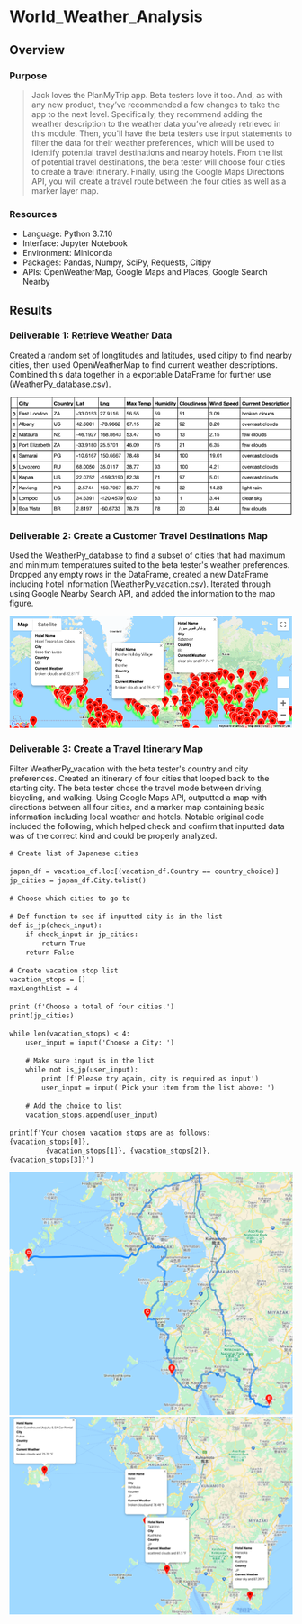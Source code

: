 # World_Weather_Analysis

## Overview
### Purpose
> Jack loves the PlanMyTrip app. Beta testers love it too. And, as with any new product, they’ve recommended a few changes to take the app to the next level. Specifically, they recommend adding the weather description to the weather data you’ve already retrieved in this module. Then, you'll have the beta testers use input statements to filter the data for their weather preferences, which will be used to identify potential travel destinations and nearby hotels. From the list of potential travel destinations, the beta tester will choose four cities to create a travel itinerary. Finally, using the Google Maps Directions API, you will create a travel route between the four cities as well as a marker layer map.

### Resources
- Language: Python 3.7.10
- Interface: Jupyter Notebook
- Environment: Miniconda
- Packages: Pandas, Numpy, SciPy, Requests, Citipy
- APIs: OpenWeatherMap, Google Maps and Places, Google Search Nearby

## Results
### Deliverable 1: Retrieve Weather Data
Created a random set of longtitudes and latitudes, used citipy to find nearby cities, then used OpenWeatherMap to find current weather descriptions. Combined this data together in a exportable DataFrame for further use (WeatherPy_database.csv).

![Deliverable 1](https://github.com/li-emily/World_Weather_Analysis/blob/main/Weather_Database/Weather_Data_Excerpt.png)

### Deliverable 2: Create a Customer Travel Destinations Map
Used the WeatherPy_database to find a subset of cities that had maximum and minimum temperatures suited to the beta tester's weather preferences. Dropped any empty rows in the DataFrame, created a new DataFrame including hotel information (WeatherPy_vacation.csv). Iterated through using Google Nearby Search API, and added the information to the map figure.

![Deliverable 2](https://github.com/li-emily/World_Weather_Analysis/blob/main/Vacation_Search/WeatherPy_vacation_map.png)

### Deliverable 3: Create a Travel Itinerary Map
Filter WeatherPy_vacation with the beta tester's country and city preferences. Created an itinerary of four cities that looped back to the starting city. The beta tester chose the travel mode between driving, bicycling, and walking. Using Google Maps API, outputted a map with directions between all four cities, and a marker map containing basic information including local weather and hotels. Notable original code included the following, which helped check and confirm that inputted data was of the correct kind and could be properly analyzed.

```
# Create list of Japanese cities

japan_df = vacation_df.loc[(vacation_df.Country == country_choice)]
jp_cities = japan_df.City.tolist()

# Choose which cities to go to

# Def function to see if inputted city is in the list
def is_jp(check_input):
    if check_input in jp_cities:
        return True
    return False

# Create vacation stop list
vacation_stops = [] 
maxLengthList = 4

print (f'Choose a total of four cities.')
print(jp_cities)

while len(vacation_stops) < 4:
    user_input = input('Choose a City: ')

    # Make sure input is in the list
    while not is_jp(user_input):
        print (f'Please try again, city is required as input')
        user_input = input('Pick your item from the list above: ')

    # Add the choice to list
    vacation_stops.append(user_input)

print(f'Your chosen vacation stops are as follows: {vacation_stops[0]}, 
         {vacation_stops[1]}, {vacation_stops[2]}, {vacation_stops[3]}')

```
![Deliverable 3 directions](https://github.com/li-emily/World_Weather_Analysis/blob/main/Vacation_Itinerary/WeatherPy_travel_map.png)
![Deliverable 3 map markers](https://github.com/li-emily/World_Weather_Analysis/blob/main/Vacation_Itinerary/WeatherPy_travel_map_markers.png)

